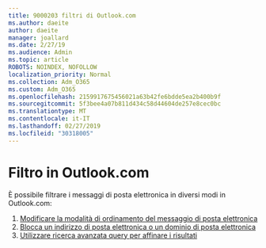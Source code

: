 ```yaml
---
title: 9000203 filtri di Outlook.com
ms.author: daeite
author: daeite
manager: joallard
ms.date: 2/27/19
ms.audience: Admin
ms.topic: article
ROBOTS: NOINDEX, NOFOLLOW
localization_priority: Normal
ms.collection: Adm_O365
ms.custom: Adm_O365
ms.openlocfilehash: 2159917675456021a63b42fe6bdde5ea2b400b9f
ms.sourcegitcommit: 5f3bee4a07b811d434c58d44604de257e8cec0bc
ms.translationtype: MT
ms.contentlocale: it-IT
ms.lasthandoff: 02/27/2019
ms.locfileid: "30318005"
---
```

# <a name="filtering-in-outlookcom"></a>Filtro in Outlook.com

È possibile filtrare i messaggi di posta elettronica in diversi modi in Outlook.com:

1. [Modificare la modalità di ordinamento del messaggio di posta elettronica](https://support.office.com/article/e650ae23-b558-4fbf-bdd1-73268f6852b7)
2. [Blocca un indirizzo di posta elettronica o un dominio di posta elettronica](https://support.office.com/article/afba1c94-77bb-4f50-8b85-057cf52f4d5e)
3. [Utilizzare ricerca avanzata query per affinare i risultati](https://support.office.com/article/88108edf-028e-4306-b87e-7400bbb40aa7)